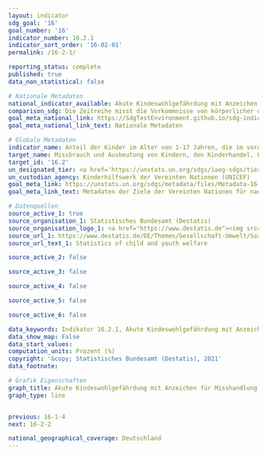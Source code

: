 ```yaml
---
layout: indicator
sdg_goal: '16'
goal_number: '16'
indicator_number: 16.2.1
indicator_sort_order: '16-02-01'
permalink: /16-2-1/

reporting_status: complete
published: true
data_non_statistical: false

# Nationale Metadaten
national_indicator_available: Akute Kindeswohlgefährdung mit Anzeichen für Misshandlung
comparison_sdg: Die Zeitreihe misst die Vorkommnisse von körperlicher und/oder psychischer Misshandlung gegen Kinder im letzten Jahr und nicht im letzten Monat, wie dies in den globalen Metadaten definiert ist.
goal_meta_national_link: https://SdgTestEnvironment.github.io/sdg-indicators/public/MetaDe/16.2.1.pdf
goal_meta_national_link_text: Nationale Metadaten

# Globale Metadaten
indicator_name: Anteil der Kinder im Alter von 1-17 Jahren, die im vorangegangenen Monat körperlicher Züchtigung und/oder psychischer Aggression durch Betreuungspersonen ausgesetzt waren
target_name: Missbrauch und Ausbeutung von Kindern, den Kinderhandel, Folter und alle Formen von Gewalt gegen Kinder beenden
target_id: '16.2'
un_designated_tier: <a href='https://unstats.un.org/sdgs/iaeg-sdgs/tier-classification/' title='Klicken Sie hier um weitere Informationen zur UN-Tier-Klassifikation zu erhalten.'>Tier II</a>
un_custodian_agency: Kinderhilfswerk der Vereinten Nationen (UNICEF)
goal_meta_link: https://unstats.un.org/sdgs/metadata/files/Metadata-16-02-01.pdf
goal_meta_link_text: Metadaten der Ziele der Vereinten Nationen für nachhaltige Entwicklung

# Datenquellen
source_active_1: true
source_organisation_1: Statistisches Bundesamt (Destatis)
source_organisation_logo_1: <a href="https://www.destatis.de"><img src="https://g205sdgs.github.io/sdg-indicators/public/OrgImgDe/destatis.png" alt="Logo destatis" style="height:60px; width:148px"/></a>
source_url_1: https://www.destatis.de/DE/Themen/Gesellschaft-Umwelt/Soziales/Kinderhilfe-Jugendhilfe/_inhalt.html#sprg234636
source_url_text_1: Statistics of child and youth welfare

source_active_2: false

source_active_3: false

source_active_4: false

source_active_5: false

source_active_6: false

data_keywords: Indikator 16.2.1, Akute Kindeswohlgefährdung mit Anzeichen für physischen Missbrauch, Akute Kindeswohlgefährdung mit Anzeichen für physischen oder psychischen Missbrauch, Akute Kindeswohlgefährdung mit Anzeichen für psychischen Missbrauch, Kinderhilfswerk
data_show_map: False
data_start_values: 
computation_units: Prozent (%)
copyright: '&copy; Statistisches Bundesamt (Destatis), 2021'
data_footnote: 

# Grafik Eigenschaften
graph_title: Akute Kindeswohlgefährdung mit Anzeichen für Misshandlung
graph_type: line


previous: 16-1-4
next: 16-2-2

national_geographical_coverage: Deutschland
---
```


<span></span>